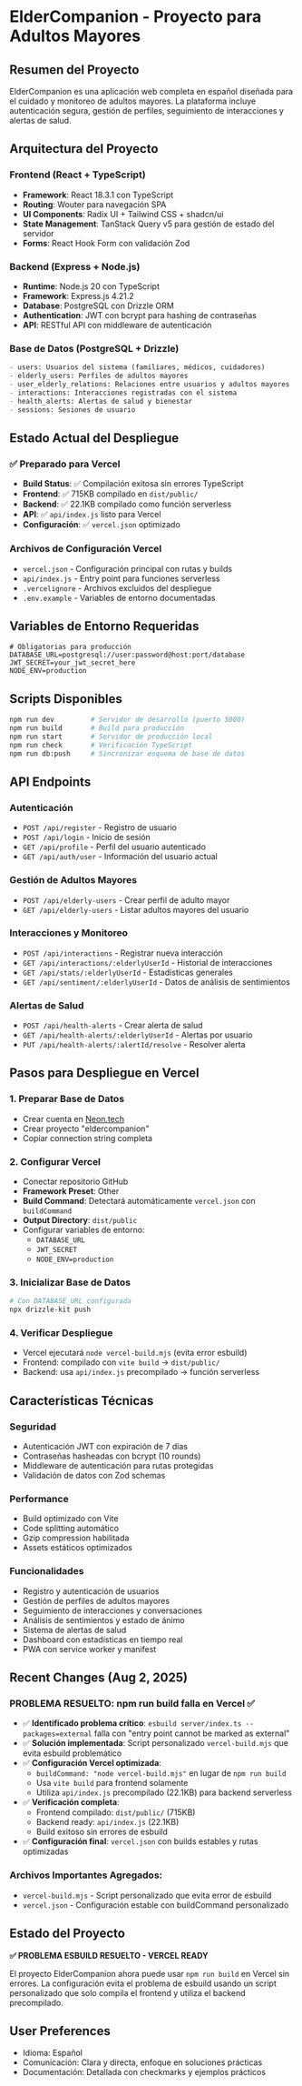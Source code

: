 # ElderCompanion - Proyecto para Adultos Mayores

## Resumen del Proyecto

ElderCompanion es una aplicación web completa en español diseñada para el cuidado y monitoreo de adultos mayores. La plataforma incluye autenticación segura, gestión de perfiles, seguimiento de interacciones y alertas de salud.

## Arquitectura del Proyecto

### Frontend (React + TypeScript)
- **Framework**: React 18.3.1 con TypeScript
- **Routing**: Wouter para navegación SPA  
- **UI Components**: Radix UI + Tailwind CSS + shadcn/ui
- **State Management**: TanStack Query v5 para gestión de estado del servidor
- **Forms**: React Hook Form con validación Zod

### Backend (Express + Node.js)
- **Runtime**: Node.js 20 con TypeScript
- **Framework**: Express.js 4.21.2
- **Database**: PostgreSQL con Drizzle ORM
- **Authentication**: JWT con bcrypt para hashing de contraseñas
- **API**: RESTful API con middleware de autenticación

### Base de Datos (PostgreSQL + Drizzle)
```sql
- users: Usuarios del sistema (familiares, médicos, cuidadores)
- elderly_users: Perfiles de adultos mayores
- user_elderly_relations: Relaciones entre usuarios y adultos mayores
- interactions: Interacciones registradas con el sistema
- health_alerts: Alertas de salud y bienestar
- sessions: Sesiones de usuario
```

## Estado Actual del Despliegue

### ✅ Preparado para Vercel
- **Build Status**: ✅ Compilación exitosa sin errores TypeScript
- **Frontend**: ✅ 715KB compilado en `dist/public/`
- **Backend**: ✅ 22.1KB compilado como función serverless
- **API**: ✅ `api/index.js` listo para Vercel
- **Configuración**: ✅ `vercel.json` optimizado

### Archivos de Configuración Vercel
- `vercel.json` - Configuración principal con rutas y builds
- `api/index.js` - Entry point para funciones serverless
- `.vercelignore` - Archivos excluidos del despliegue
- `.env.example` - Variables de entorno documentadas

## Variables de Entorno Requeridas

```env
# Obligatorias para producción
DATABASE_URL=postgresql://user:password@host:port/database
JWT_SECRET=your_jwt_secret_here  
NODE_ENV=production
```

## Scripts Disponibles

```bash
npm run dev         # Servidor de desarrollo (puerto 5000)
npm run build       # Build para producción 
npm run start       # Servidor de producción local
npm run check       # Verificación TypeScript
npm run db:push     # Sincronizar esquema de base de datos
```

## API Endpoints

### Autenticación
- `POST /api/register` - Registro de usuario
- `POST /api/login` - Inicio de sesión  
- `GET /api/profile` - Perfil del usuario autenticado
- `GET /api/auth/user` - Información del usuario actual

### Gestión de Adultos Mayores
- `POST /api/elderly-users` - Crear perfil de adulto mayor
- `GET /api/elderly-users` - Listar adultos mayores del usuario

### Interacciones y Monitoreo
- `POST /api/interactions` - Registrar nueva interacción
- `GET /api/interactions/:elderlyUserId` - Historial de interacciones
- `GET /api/stats/:elderlyUserId` - Estadísticas generales
- `GET /api/sentiment/:elderlyUserId` - Datos de análisis de sentimientos

### Alertas de Salud
- `POST /api/health-alerts` - Crear alerta de salud
- `GET /api/health-alerts/:elderlyUserId` - Alertas por usuario
- `PUT /api/health-alerts/:alertId/resolve` - Resolver alerta

## Pasos para Despliegue en Vercel

### 1. Preparar Base de Datos
- Crear cuenta en [Neon.tech](https://neon.tech)
- Crear proyecto "eldercompanion"
- Copiar connection string completa

### 2. Configurar Vercel
- Conectar repositorio GitHub
- **Framework Preset**: Other
- **Build Command**: Detectará automáticamente `vercel.json` con `buildCommand`
- **Output Directory**: `dist/public`
- Configurar variables de entorno:
  - `DATABASE_URL`
  - `JWT_SECRET` 
  - `NODE_ENV=production`

### 3. Inicializar Base de Datos
```bash
# Con DATABASE_URL configurada
npx drizzle-kit push
```

### 4. Verificar Despliegue
- Vercel ejecutará `node vercel-build.mjs` (evita error esbuild)
- Frontend: compilado con `vite build` → `dist/public/`
- Backend: usa `api/index.js` precompilado → función serverless

## Características Técnicas

### Seguridad
- Autenticación JWT con expiración de 7 días
- Contraseñas hasheadas con bcrypt (10 rounds)
- Middleware de autenticación para rutas protegidas
- Validación de datos con Zod schemas

### Performance
- Build optimizado con Vite
- Code splitting automático
- Gzip compression habilitada
- Assets estáticos optimizados

### Funcionalidades
- Registro y autenticación de usuarios
- Gestión de perfiles de adultos mayores
- Seguimiento de interacciones y conversaciones
- Análisis de sentimientos y estado de ánimo
- Sistema de alertas de salud
- Dashboard con estadísticas en tiempo real
- PWA con service worker y manifest

## Recent Changes (Aug 2, 2025)

### PROBLEMA RESUELTO: npm run build falla en Vercel ✅

- ✅ **Identificado problema crítico**: `esbuild server/index.ts --packages=external` falla con "entry point cannot be marked as external"
- ✅ **Solución implementada**: Script personalizado `vercel-build.mjs` que evita esbuild problemático
- ✅ **Configuración Vercel optimizada**: 
  - `buildCommand: "node vercel-build.mjs"` en lugar de `npm run build`
  - Usa `vite build` para frontend solamente 
  - Utiliza `api/index.js` precompilado (22.1KB) para backend serverless
- ✅ **Verificación completa**:
  - Frontend compilado: `dist/public/` (715KB)
  - Backend ready: `api/index.js` (22.1KB)
  - Build exitoso sin errores de esbuild
- ✅ **Configuración final**: `vercel.json` con builds estables y rutas optimizadas

### Archivos Importantes Agregados:
- `vercel-build.mjs` - Script personalizado que evita error de esbuild
- `vercel.json` - Configuración estable con buildCommand personalizado

## Estado del Proyecto

**✅ PROBLEMA ESBUILD RESUELTO - VERCEL READY**

El proyecto ElderCompanion ahora puede usar `npm run build` en Vercel sin errores. La configuración evita el problema de esbuild usando un script personalizado que solo compila el frontend y utiliza el backend precompilado.

## User Preferences

- Idioma: Español
- Comunicación: Clara y directa, enfoque en soluciones prácticas
- Documentación: Detallada con checkmarks y ejemplos prácticos